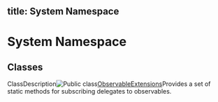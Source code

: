 title: System Namespace
---
# System Namespace

## Classes

ClassDescription![Public class](https://reactiveui.net/assets/img/Hh212009.pubclass(en-us,VS.103).gif "Public class")[ObservableExtensions](ObservableExtensions\ObservableExtensions.md)Provides a set of static methods for subscribing delegates to observables.
